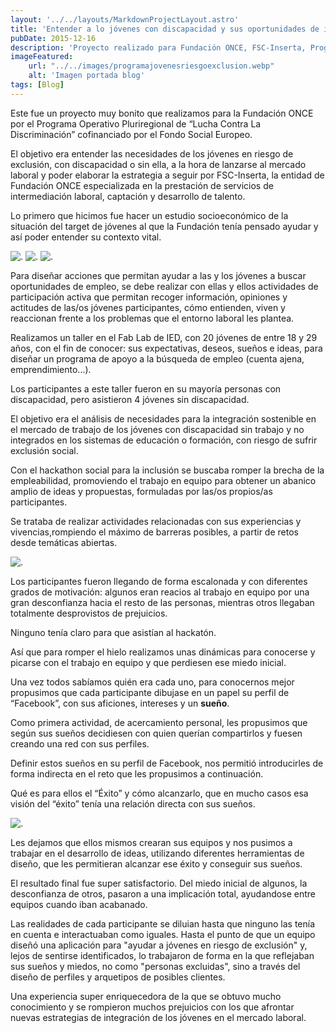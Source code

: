```yaml
---
layout: '../../layouts/MarkdownProjectLayout.astro'
title: 'Entender a lo jóvenes con discapacidad y sus oportunidades de inclusión laboral'
pubDate: 2015-12-16
description: 'Proyecto realizado para Fundación ONCE, FSC-Inserta, Programa XTalento.'
imageFeatured:
    url: "../../images/programajovenesriesgoexclusion.webp"
    alt: 'Imagen portada blog'
tags: [Blog]
---
```

Este fue un proyecto muy bonito que realizamos para la Fundación ONCE por el Programa Operativo Pluriregional de “Lucha Contra La Discriminación” cofinanciado por el Fondo Social Europeo.

El objetivo era entender las necesidades de los jóvenes en riesgo de exclusión, con discapacidad o sin ella, a la hora de lanzarse al mercado laboral y poder elaborar la estrategia a seguir por FSC-Inserta, la entidad de Fundación ONCE especializada en la prestación de servicios de intermediación laboral, captación y desarrollo de talento.

Lo primero que hicimos fue hacer un estudio socioeconómico de la situación del target de jóvenes al que la Fundación tenía pensado ayudar y así poder entender su contexto vital.

<img src="/images/losjovenes.webp" alt="." class="imgmd">

<img src="/images/losjovenes02.webp" alt="." class="imgmd">

<img src="/images/losjovenes03.webp" alt="." class="imgmd">

Para diseñar acciones que permitan ayudar a las y los jóvenes a buscar oportunidades de empleo, se debe realizar con ellas y ellos actividades de participación activa que permitan recoger información, opiniones y actitudes de las/os jóvenes participantes, cómo entienden, viven y reaccionan frente a los problemas que el entorno laboral les plantea.

Realizamos un taller en el Fab Lab de IED, con 20 jóvenes de entre 18 y 29 años, con el fin de conocer: sus expectativas, deseos, sueños e ideas, para diseñar un programa de apoyo a la búsqueda de empleo (cuenta ajena, emprendimiento...).

Los participantes a este taller fueron en su mayoría personas con discapacidad, pero asistieron 4 jóvenes sin discapacidad.

El objetivo era el análisis de necesidades para la integración sostenible en el mercado de trabajo de los jóvenes con discapacidad sin trabajo y no integrados en los sistemas de educación o formación, con riesgo de sufrir exclusión social.

Con el hackathon social para la inclusión se buscaba romper la brecha de la empleabilidad, promoviendo el trabajo en equipo para obtener un abanico amplio de ideas y propuestas, formuladas por las/os propios/as participantes.

Se trataba de realizar actividades relacionadas con sus experiencias y vivencias,rompiendo el máximo de barreras posibles, a partir de retos desde temáticas abiertas.

<img src="/images/losjovenes04.webp" alt="." class="imgmd">

Los participantes fueron llegando de forma escalonada y con diferentes grados de motivación: algunos eran reacios al trabajo en equipo por una gran desconfianza hacia el resto de las personas, mientras otros llegaban totalmente desprovistos de prejuicios.

Ninguno tenía claro para que asistían al hackatón.

Así que para romper el hielo realizamos unas dinámicas para conocerse y picarse con el trabajo en equipo y que perdiesen ese miedo inicial.

Una vez todos sabíamos quién era cada uno, para conocernos mejor propusimos que cada participante dibujase en un papel su perfil de “Facebook”, con sus aficiones, intereses y un **sueño**.

Como primera actividad, de acercamiento personal, les propusimos que según sus sueños decidiesen con quien querían compartirlos y fuesen creando una red con sus perfiles.

Definir estos sueños en su perfil de Facebook, nos permitió introducirles de forma indirecta en el reto que les propusimos a continuación.

Qué es para ellos el “Éxito” y cómo alcanzarlo, que en mucho casos esa visión del “éxito” tenía una relación directa con sus sueños.

<img src="/images/losjovenes05.webp" alt="." class="imgmd">

Les dejamos que ellos mismos crearan sus equipos y nos pusimos a trabajar en el desarrollo de ideas, utilizando diferentes herramientas de diseño, que les permitieran alcanzar ese éxito y conseguir sus sueños.

El resultado final fue super satisfactorio. Del miedo inicial de algunos, la desconfianza de otros, pasaron a una implicación total, ayudandose entre equipos cuando iban acabanado.

Las realidades de cada participante se diluian hasta que ninguno las tenía en cuenta e interactuaban como iguales. Hasta el punto de que un equipo diseñó una aplicación para "ayudar a jóvenes en riesgo de exclusión" y, lejos de sentirse identificados, lo trabajaron de forma en la que reflejaban sus sueños y miedos, no como "personas excluidas", sino a través del diseño de perfiles y arquetipos de posibles clientes.

Una experiencia super enriquecedora de la que se obtuvo mucho conocimiento y se rompieron muchos prejuicios con los que afrontar nuevas estrategias de integración de los jóvenes en el mercado laboral.

<!-- <iframe width="560" height="315" src="https://www.youtube.com/embed/Lc4-2cVKxp0" frameborder="0" allowfullscreen></iframe>
<img src="/images/CursoDTAT.webp" alt="." class="imgmd"> -->

<style>
    iframe{
        margin-left:auto;
        margin-right:auto;
        margin-top: 2rem;
        margin-bottom: 2rem;
    }
</style>